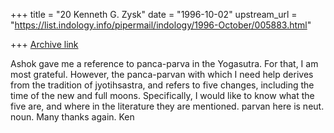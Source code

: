 +++
title = "20 Kenneth G. Zysk"
date = "1996-10-02"
upstream_url = "https://list.indology.info/pipermail/indology/1996-October/005883.html"

+++
[Archive link](https://list.indology.info/pipermail/indology/1996-October/005883.html)


Ashok gave me a reference to panca-parva in the Yogasutra. For that, I am
most grateful. However, the panca-parvan with which I need help derives
from the tradition of jyotihsastra, and refers to five changes, including
the time of the new and full moons. Specifically, I would like to know
what the five are, and where in the literature they are mentioned. parvan
here is neut. noun. Many thanks again. Ken






